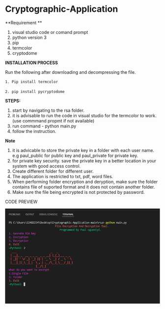# Cryptographic-Application

**Requirement **
1. visual studio code or comand prompt 
2. python version 3
3. pip 
4. termcolor 
5. cryptodome



**INSTALLATION PROCESS**
  
  Run the following after downloading and decompressing the file.
    
    1. Pip install termcolor
    
    2. pip install pycryptodome 

**STEPS:**
1. start by navigating to the rsa folder.
2. it is advisable to run the code in visual studio for the termcolor to work.(use commmand propmt if not available)
3. run command - python main.py
4. follow the instruction. 

**Note**
1. it is advicable to store the private key in a folder with each user name. e.g paul_public for public key and paul_private for private key. 
2. for private key security. save the private key in a better location in your system with good access control.
2. Create different folder for different user. 
3. The application is restricted to txt, pdf, word files. 
4. When performing folder encryption and deryption, make sure the folder contains file of suported format and it does not contain another folder. 
5. Make sure the file being encrypted is not protected by password.

CODE PREVIEW

![The main.py preview](https://github.com/fresils613/Cryptographic-Application/blob/main/Screenshot.png)
